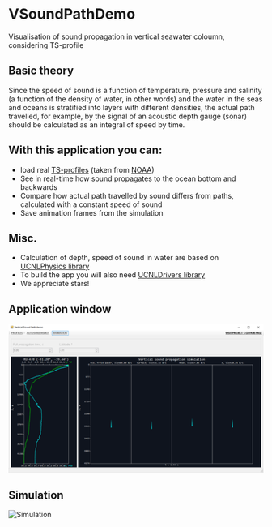 # VSoundPathDemo
Visualisation of sound propagation in vertical seawater coloumn, considering TS-profile

## Basic theory
Since the speed of sound is a function of temperature, pressure and salinity (a function of the density of water, in other words) and the water in the seas and oceans is stratified into layers with different densities, the actual path travelled, for example, by the signal of an acoustic depth gauge (sonar) should be calculated as an integral of speed by time.

## With this application you can:
* load real [TS-profiles](/Profiles) (taken from [NOAA](https://www.nodc.noaa.gov/OC5/SELECT/dbsearch/dbsearch.html))
* See in real-time how sound propagates to the ocean bottom and backwards
* Compare how actual path travelled by sound differs from paths, calculated with a constant speed of sound
* Save animation frames from the simulation

## Misc.
* Calculation of depth, speed of sound in water are based on [UCNLPhysics library](https://github.com/ucnl/UCNLPhysics)  
* To build the app you will also need [UCNLDrivers library](https://github.com/ucnl/UCNLDrivers)
* We appreciate stars!

## Application window
![Screenshot](/Pics/screen1.png)

## Simulation
![Simulation](/Pics/simulation.png)

